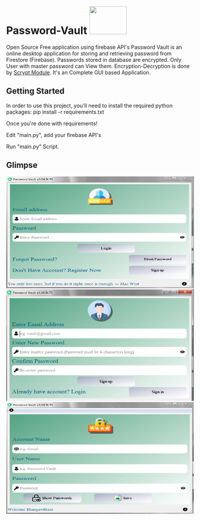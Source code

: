 # Password-Vault <img src="resources/main.ico" width="100" height="75">
Open Source Free application using firebase API's
Password Vault is an online desktop application for storing and retrieving password from Firestore (Firebase). 
Passwords stored in database are encrypted. Only User with master password can View them. Encryption-Decryption is done by <a href="https://pypi.org/project/scrypt/">Scrypt Module</a>.
It's an Complete GUI based Application.

## Getting Started
In order to use this project, you'll need to install the required python packages: pip install -r requirements.txt

Once you're done with requirements!

Edit "main.py", add your firebase API's

Run "main.py" Script.

## Glimpse
<img src="resources/Glimpse1.PNG" width="618" height="300">
<img src="resources/Glimpse2.PNG" width="618" height="300">
<img src="resources/Glimpse3.PNG" width="618" height="300">
